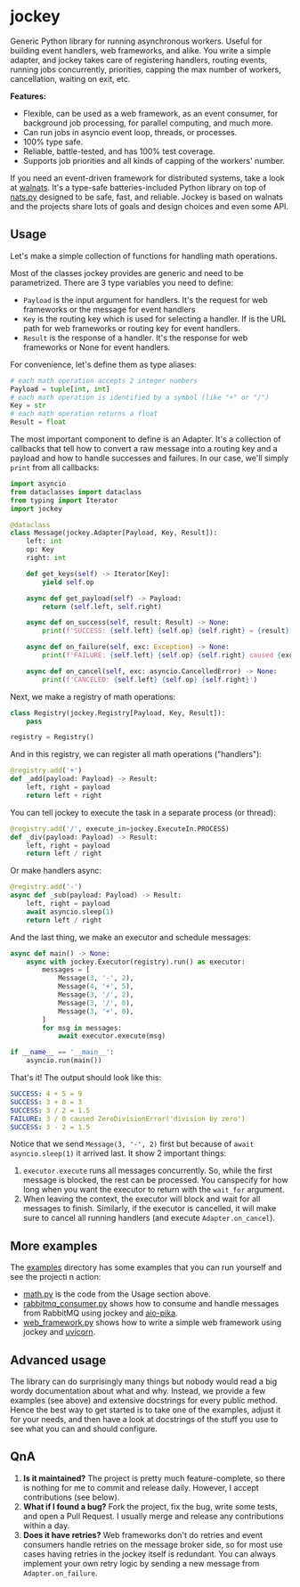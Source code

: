# jockey

Generic Python library for running asynchronous workers. Useful for building event handlers, web frameworks, and alike. You write a simple adapter, and jockey takes care of registering handlers, routing events, running jobs concurrently, priorities, capping the max number of workers, cancellation, waiting on exit, etc.

**Features:**

* Flexible, can be used as a web framework, as an event consumer, for background job processing, for parallel computing, and much more.
* Can run jobs in asyncio event loop, threads, or processes.
* 100% type safe.
* Reliable, battle-tested, and has 100% test coverage.
* Supports job priorities and all kinds of capping of the workers' number.

If you need an event-driven framework for distributed systems, take a look at [walnats](https://github.com/orsinium-labs/walnats/). It's a type-safe batteries-included Python library on top of [nats.py](https://github.com/nats-io/nats.py) designed to be safe, fast, and reliable. Jockey is based on walnats and the projects share lots of goals and design choices and even some API.

## Usage

Let's make a simple collection of functions for handling math operations.

Most of the classes jockey provides are generic and need to be parametrized. There are 3 type variables you need to define:

* `Payload` is the input argument for handlers. It's the request for web frameworks or the message for event handlers
* `Key` is the routing key which is used for selecting a handler. If is the URL path for web frameworks or routing key for event handlers.
* `Result` is the response of a handler. It's the response for web frameworks or None for event handlers.

For convenience, let's define them as type aliases:

```python
# each math operation accepts 2 integer numbers
Payload = tuple[int, int]
# each math operation is identified by a symbol (like "+" or "/")
Key = str
# each math operation returns a float
Result = float
```

The most important component to define is an Adapter. It's a collection of callbacks that tell how to convert a raw message into a routing key and a payload and how to handle successes and failures. In our case, we'll simply `print` from all callbacks:

```python
import asyncio
from dataclasses import dataclass
from typing import Iterator
import jockey

@dataclass
class Message(jockey.Adapter[Payload, Key, Result]):
    left: int
    op: Key
    right: int

    def get_keys(self) -> Iterator[Key]:
        yield self.op

    async def get_payload(self) -> Payload:
        return (self.left, self.right)

    async def on_success(self, result: Result) -> None:
        print(f'SUCCESS: {self.left} {self.op} {self.right} = {result}')

    async def on_failure(self, exc: Exception) -> None:
        print(f'FAILURE: {self.left} {self.op} {self.right} caused {exc!r}')

    async def on_cancel(self, exc: asyncio.CancelledError) -> None:
        print(f'CANCELED: {self.left} {self.op} {self.right}')
```

Next, we make a registry of math operations:

```python
class Registry(jockey.Registry[Payload, Key, Result]):
    pass

registry = Registry()
```

And in this registry, we can register all math operations ("handlers"):

```python
@registry.add('+')
def _add(payload: Payload) -> Result:
    left, right = payload
    return left + right
```

You can tell jockey to execute the task in a separate process (or thread):

```python
@registry.add('/', execute_in=jockey.ExecuteIn.PROCESS)
def _div(payload: Payload) -> Result:
    left, right = payload
    return left / right
```

Or make handlers async:

```python
@registry.add('-')
async def _sub(payload: Payload) -> Result:
    left, right = payload
    await asyncio.sleep(1)
    return left / right
```

And the last thing, we make an executor and schedule messages:

```python
async def main() -> None:
    async with jockey.Executor(registry).run() as executor:
        messages = [
            Message(3, '-', 2),
            Message(4, '+', 5),
            Message(3, '/', 2),
            Message(3, '/', 0),
            Message(3, '+', 0),
        ]
        for msg in messages:
            await executor.execute(msg)

if __name__ == '__main__':
    asyncio.run(main())
```

That's it! The output should look like this:

```yaml
SUCCESS: 4 + 5 = 9
SUCCESS: 3 + 0 = 3
SUCCESS: 3 / 2 = 1.5
FAILURE: 3 / 0 caused ZeroDivisionError('division by zero')
SUCCESS: 3 - 2 = 1.5
```

Notice that we send `Message(3, '-', 2)` first but because of `await asyncio.sleep(1)` it arrived last. It show 2 important things:

1. `executor.execute` runs all messages concurrently. So, while the first message is blocked, the rest can be processed. You canspecify for how long when you want the executor to return with the `wait_for` argument.
1. When leaving the context, the executor will block and wait for all messages to finish. Similarly, if the executor is cancelled, it will make sure to cancel all running handlers (and execute `Adapter.on_cancel`).

## More examples

The [examples](./examples/) directory has some examples that you can run yourself and see the projecti n action:

* [math.py](./examples/math.py) is the code from the Usage section above.
* [rabbitmq_consumer.py](./examples/rabbitmq_consumer.py) shows how to consume and handle messages from RabbitMQ using jockey and [aio-pika](https://github.com/mosquito/aio-pika).
* [web_framework.py](./examples/web_framework.py) shows how to write a simple web framework using jockey and [uvicorn](https://www.uvicorn.org/).

## Advanced usage

The library can do surprisingly many things but nobody would read a big wordy documentation about what and why. Instead, we provide a few examples (see above) and extensive docstrings for every public method. Hence the best way to get started is to take one of the examples, adjust it for your needs, and then have a look at docstrings of the stuff you use to see what you can and should configure.

## QnA

1. **Is it maintained?** The project is pretty much feature-complete, so there is nothing for me to commit and release daily. However, I accept contributions (see below).
1. **What if I found a bug?** Fork the project, fix the bug, write some tests, and open a Pull Request. I usually merge and release any contributions within a day.
1. **Does it have retries?** Web frameworks don't do retries and event consumers handle retries on the message broker side, so for most use cases having retries in the jockey itself is redundant. You can always implement your own retry logic by sending a new message from `Adapter.on_failure`.
